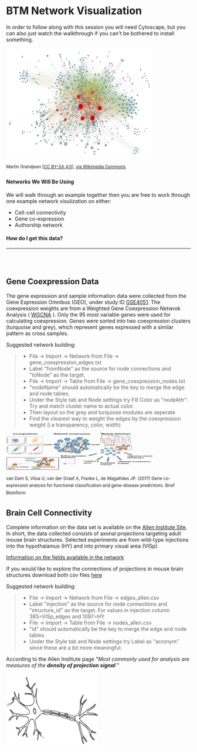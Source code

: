 
# BTM Network Visualization
In order to follow along with this session you will need Cytoscape, but you can also just watch the walkthrough if you can't be bothered to install something. 


<p align="left">
  <img src="figures/SocialNetworkAnalysis.png" alt="cookbook" width="400" height="300">
    <figcaption> <sup>Martin Grandjean [<a href="https://creativecommons.org/licenses/by-sa/4.0">CC BY-SA 4.0</a>], <a href="https://commons.wikimedia.org/wiki/File:SocialNetworkAnalysis.png">via Wikimedia Commons</a></sup></figcaption>
</p>



#### Networks We Will Be Using
We will walk through an example together then you are free to work through one example network visulization on either:
- Cell-cell connectivity
- Gene co-expression
- Authorship network


#### How do I get this data?

___


<br/><br/>

## Gene Coexpression Data 
The gene expression and sample information data were collected from the Gene Expression Omnibus (GEO), under study ID [GSE4051](https://www.ncbi.nlm.nih.gov/geo/query/acc.cgi?acc=GSE4051). The coexpression weights are from a Weighted Gene Coexpression Netwrok Analysis ( [WGCNA](https://horvath.genetics.ucla.edu/html/CoexpressionNetwork/Rpackages/WGCNA/) ). Only the 95 most variable genes were used for calculating coexpression. Genes were sorted into two coexpression clusters (turquoise and grey), which represent genes expressed with a similar pattern as cross samples. 

Suggested network building:
> - File -> Import -> Network from File -> gene_coexpression_edges.txt 
> - Label "fromNode" as the source for node connections and "toNode" as the target.
> - File -> Import -> Table from File -> gene_coexpression_nodes.txt 
> - "nodeName" should automatically be the key to merge the edge and node tables. 
> - Under the Style tab and Node settings try Fill Color as "nodeAttr". Try and match cluster name to actual color.
> - Then layout so the grey and turquiose modules are seperate
> - Find the clearest way to weight the edges by the coexpression weight (i.e transparency, color, width)


<p align="left">
  <img src="figures/bbw139f1p.jpg" width="400" height="100">
  <figcaption> <sup>van Dam S, Võsa U, van der Graaf A, Franke L, de Magalhães JP. (2017) Gene co-expression analysis for functional classification and gene-disease predictions. Brief Bioinform</sup></figcaption>
  
</p>



## Brain Cell Connectivity
Complete information on the data set is available on the [Allen Institute Site](http://alleninstitute.github.io/AllenSDK/connectivity.html). In short, the data collected consists of axonal projections targeting adult mouse brain structures. Selected experiments are from wild-type injections into the hypothalamus (HY) and into primary visual area (VISp).

[Information on the fields available in the network](http://alleninstitute.github.io/AllenSDK/unionizes.html)

If you would like to explore the connections of projections in mouse brain structures download both csv files [here](https://github.com/redgar598/EMBL_BTM_2019/tree/master/network_visualization/data)

Suggested network building:
> - File -> Import -> Network from File -> edges_allen.csv 
> - Label "injection" as the source for node connections and "structure_id" as the target. For values in injection column 385=VISp_edges and 1097=HY
> - File -> Import -> Table from File -> nodes_allen.csv 
> - "id" should automatically be the key to merge the edge and node tables. 
> - Under the Style tab and Node settings try Label as "acronym" since these are a bit more meaningful. 

According to the Allen Institute page "<em>Most commonly used for analysis are measures of the <strong>density of projection signal</strong> </em>"


<p align="left">
  <img src="figures/brain-2022398_960_720.png" width="250" height="200">
</p>



